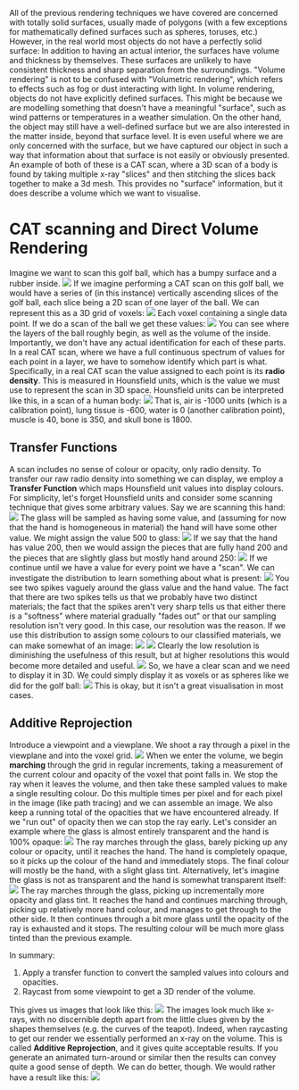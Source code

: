 All of the previous rendering techniques we have covered are concerned with totally solid surfaces, usually made of polygons (with a few exceptions for mathematically defined surfaces such as spheres, toruses, etc.) However, in the real world most objects do not have a perfectly solid surface: In addition to having an actual interior, the surfaces have volume and thickness by themselves. These surfaces are unlikely to have consistent thickness and sharp separation from the surroundings.
"Volume rendering" is not to be confused with "Volumetric rendering", which refers to effects such as fog or dust interacting with light.
In volume rendering, objects do not have explicitly defined surfaces. This might be because we are modelling something that doesn't have a meaningful "surface", such as wind patterns or temperatures in a weather simulation.
On the other hand, the object may still have a well-defined surface but we are also interested in the matter inside, beyond that surface level. It is even useful where we are only concerned with the surface, but we have captured our object in such a way that information about that surface is not easily or obviously presented. An example of both of these is a CAT scan, where a 3D scan of a body is found by taking multiple x-ray "slices" and then stitching the slices back together to make a 3d mesh. This provides no "surface" information, but it does describe a volume which we want to visualise.
# CAT scanning and Direct Volume Rendering
Imagine we want to scan this golf ball, which has a bumpy surface and a rubber inside.
![](Pasted%20image%2020231126131740.png)
If we imagine performing a CAT scan on this golf ball, we would have a series of (in this instance) vertically ascending slices of the golf ball, each slice being a 2D scan of one layer of the ball. We can represent this as a 3D grid of voxels:
![](Pasted%20image%2020231126131942.png)
Each voxel containing a single data point. If we do a scan of the ball we get these values:
![](Pasted%20image%2020231126135214.png)
You can see where the layers of the ball roughly begin, as well as the volume of the inside.
Importantly, we don't have any actual identification for each of these parts. In a real CAT scan, where we have a full continuous spectrum of values for each point in a layer, we have to somehow identify which part is what.
Specifically, in a real CAT scan the value assigned to each point is its **radio density**. This is measured in Hounsfield units, which is the value we must use to represent the scan in 3D space. Hounsfield units can be interpreted like this, in a scan of a human body:
![](Pasted%20image%2020231126140842.png)
That is, air is -1000 units (which is a calibration point), lung tissue is -600, water is 0 (another calibration point), muscle is 40, bone is 350, and skull bone is 1800.
## Transfer Functions
A scan includes no sense of colour or opacity, only radio density. To transfer our raw radio density into something we can display, we employ a **Transfer Function** which maps Hounsfield unit values into display colours.
For simplicity, let's forget Hounsfield units and consider some scanning technique that gives some arbitrary values.
Say we are scanning this hand:
![](Pasted%20image%2020231126141356.png)
The glass will be sampled as having some value, and (assuming for now that the hand is homogeneous in material) the hand will have some other value. We might assign the value 500 to glass:
![](Pasted%20image%2020231126141556.png)
If we say that the hand has value 200, then we would assign the pieces that are fully hand 200 and the pieces that are slightly glass but mostly hand around 250:
![](Pasted%20image%2020231126141714.png)
If we continue until we have a value for every point we have a "scan". We can investigate the distribution to learn something about what is present:
![](Pasted%20image%2020231126141846.png)
You see two spikes vaguely around the glass value and the hand value. The fact that there are two spikes tells us that we probably have two distinct materials; the fact that the spikes aren't very sharp tells us that either there is a "softness" where material gradually "fades out" or that our sampling resolution isn't very good. In this case, our resolution was the reason.
If we use this distribution to assign some colours to our classified materials, we can make somewhat of an image:
![](Pasted%20image%2020231126142108.png)
![](Pasted%20image%2020231126142115.png)
Clearly the low resolution is diminishing the usefulness of this result, but at higher resolutions this would become more detailed and useful.
![](Pasted%20image%2020231126143507.png)
So, we have a clear scan and we need to display it in 3D. We could simply display it as voxels or as spheres like we did for the golf ball:
![](Pasted%20image%2020231126143010.png)
This is okay, but it isn't a great visualisation in most cases.
## Additive Reprojection
Introduce a viewpoint and a viewplane. We shoot a ray through a pixel in the viewplane and into the voxel grid.
![](Pasted%20image%2020231126143641.png)
When we enter the volume, we begin **marching** through the grid in regular increments, taking a measurement of the current colour and opacity of the voxel that point falls in. We stop the ray when it leaves the volume, and then take these sampled values to make a single resulting colour. Do this multiple times per pixel and for each pixel in the image (like path tracing) and we can assemble an image.
We also keep a running total of the opacities that we have encountered already. If we "run out" of opacity then we can stop the ray early.
Let's consider an example where the glass is almost entirely transparent and the hand is 100% opaque:
![](Pasted%20image%2020231126144055.png)
The ray marches through the glass, barely picking up any colour or opacity, until it reaches the hand. The hand is completely opaque, so it picks up the colour of the hand and immediately stops. The final colour will mostly be the hand, with a slight glass tint.
Alternatively, let's imagine the glass is not as transparent and the hand is somewhat transparent itself:
![](Pasted%20image%2020231126144233.png)
The ray marches through the glass, picking up incrementally more opacity and glass tint. It reaches the hand and continues marching through, picking up relatively more hand colour, and manages to get through to the other side. It then continues through a bit more glass until the opacity of the ray is exhausted and it stops. The resulting colour will be much more glass tinted than the previous example.

In summary:
1. Apply a transfer function to convert the sampled values into colours and opacities.
2. Raycast from some viewpoint to get a 3D render of the volume.

This gives us images that look like this:
![](Pasted%20image%2020231126144522.png)
The images look much like x-rays, with no discernible depth apart from the little clues given by the shapes themselves (e.g. the curves of the teapot). Indeed, when raycasting to get our render we essentially performed an x-ray on the volume. This is called **Additive Reprojection**, and it gives quite acceptable results. If you generate an animated turn-around or similar then the results can convey quite a good sense of depth.
We can do better, though. We would rather have a result like this:
![](Pasted%20image%2020231126144906.png)